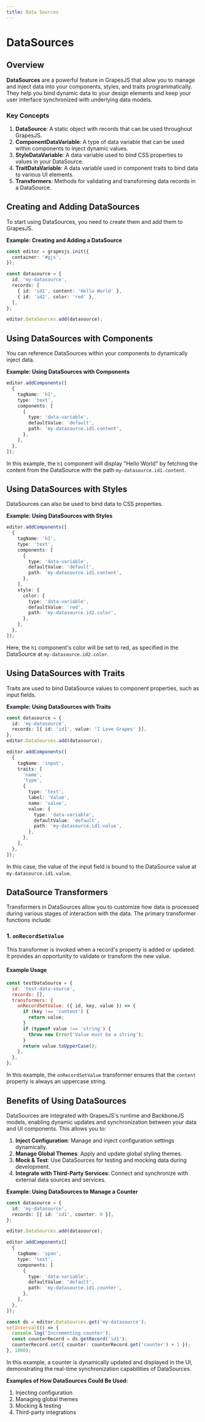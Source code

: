 ```yaml
---
title: Data Sources
---
```


# DataSources

## Overview

**DataSources** are a powerful feature in GrapesJS that allow you to manage and inject data into your components, styles, and traits programmatically. They help you bind dynamic data to your design elements and keep your user interface synchronized with underlying data models.

### Key Concepts

1. **DataSource**: A static object with records that can be used throughout GrapesJS.
2. **ComponentDataVariable**: A type of data variable that can be used within components to inject dynamic values.
3. **StyleDataVariable**: A data variable used to bind CSS properties to values in your DataSource.
4. **TraitDataVariable**: A data variable used in component traits to bind data to various UI elements.
5. **Transformers**: Methods for validating and transforming data records in a DataSource.

## Creating and Adding DataSources

To start using DataSources, you need to create them and add them to GrapesJS.

**Example: Creating and Adding a DataSource**

```ts
const editor = grapesjs.init({
  container: '#gjs',
});

const datasource = {
  id: 'my-datasource',
  records: [
    { id: 'id1', content: 'Hello World' },
    { id: 'id2', color: 'red' },
  ],
};

editor.DataSources.add(datasource);
```

## Using DataSources with Components

You can reference DataSources within your components to dynamically inject data.

**Example: Using DataSources with Components**

```ts
editor.addComponents([
  {
    tagName: 'h1',
    type: 'text',
    components: [
      {
        type: 'data-variable',
        defaultValue: 'default',
        path: 'my-datasource.id1.content',
      },
    ],
  },
]);
```

In this example, the `h1` component will display "Hello World" by fetching the content from the DataSource with the path `my-datasource.id1.content`.

## Using DataSources with Styles

DataSources can also be used to bind data to CSS properties.

**Example: Using DataSources with Styles**

```ts
editor.addComponents([
  {
    tagName: 'h1',
    type: 'text',
    components: [
      {
        type: 'data-variable',
        defaultValue: 'default',
        path: 'my-datasource.id1.content',
      },
    ],
    style: {
      color: {
        type: 'data-variable',
        defaultValue: 'red',
        path: 'my-datasource.id2.color',
      },
    },
  },
]);
```

Here, the `h1` component's color will be set to red, as specified in the DataSource at `my-datasource.id2.color`.

## Using DataSources with Traits

Traits are used to bind DataSource values to component properties, such as input fields.

**Example: Using DataSources with Traits**

```ts
const datasource = {
  id: 'my-datasource',
  records: [{ id: 'id1', value: 'I Love Grapes' }],
};
editor.DataSources.add(datasource);

editor.addComponents([
  {
    tagName: 'input',
    traits: [
      'name',
      'type',
      {
        type: 'text',
        label: 'Value',
        name: 'value',
        value: {
          type: 'data-variable',
          defaultValue: 'default',
          path: 'my-datasource.id1.value',
        },
      },
    ],
  },
]);
```

In this case, the value of the input field is bound to the DataSource value at `my-datasource.id1.value`.

## DataSource Transformers

Transformers in DataSources allow you to customize how data is processed during various stages of interaction with the data. The primary transformer functions include:

### 1. `onRecordSetValue`

This transformer is invoked when a record's property is added or updated. It provides an opportunity to validate or transform the new value.

#### Example Usage

```javascript
const testDataSource = {
  id: 'test-data-source',
  records: [],
  transformers: {
    onRecordSetValue: ({ id, key, value }) => {
      if (key !== 'content') {
        return value;
      }
      if (typeof value !== 'string') {
        throw new Error('Value must be a string');
      }
      return value.toUpperCase();
    },
  },
};
```

In this example, the `onRecordSetValue` transformer ensures that the `content` property is always an uppercase string.

## Benefits of Using DataSources

DataSources are integrated with GrapesJS's runtime and BackboneJS models, enabling dynamic updates and synchronization between your data and UI components. This allows you to:

1. **Inject Configuration**: Manage and inject configuration settings dynamically.
2. **Manage Global Themes**: Apply and update global styling themes.
3. **Mock & Test**: Use DataSources for testing and mocking data during development.
4. **Integrate with Third-Party Services**: Connect and synchronize with external data sources and services.

**Example: Using DataSources to Manage a Counter**

```ts
const datasource = {
  id: 'my-datasource',
  records: [{ id: 'id1', counter: 0 }],
};

editor.DataSources.add(datasource);

editor.addComponents([
  {
    tagName: 'span',
    type: 'text',
    components: [
      {
        type: 'data-variable',
        defaultValue: 'default',
        path: 'my-datasource.id1.counter',
      },
    ],
  },
]);

const ds = editor.DataSources.get('my-datasource');
setInterval(() => {
  console.log('Incrementing counter');
  const counterRecord = ds.getRecord('id1');
  counterRecord.set({ counter: counterRecord.get('counter') + 1 });
}, 1000);
```

In this example, a counter is dynamically updated and displayed in the UI, demonstrating the real-time synchronization capabilities of DataSources.

**Examples of How DataSources Could Be Used:**

1. Injecting configuration
2. Managing global themes
3. Mocking & testing
4. Third-party integrations
